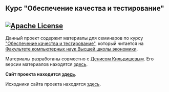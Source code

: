 Курс "Обеспечение качества и тестирование" 
---
[![Apache License](https://img.shields.io/badge/license-Apache%202-blue.svg)](LICENSE)
---

Данный проект содержит материалы для семинаров по курсу
["Обеспечение качества и тестирование"](https://www.hse.ru/edu/courses/339549269), который
читается на [Факультете компьютерных наук Высшей школы экономики](https://cs.hse.ru).

Материалы разработаны совместно с [Денисом Кильдишевым](https://github.com/ruswizard).
Его версии материалов находятся [здесь](https://andrewt0301.github.io/qa-testing-course/seminars/denis/index.htm).

__Сайт проекта находится [здесь](https://andrewt0301.github.io/qa-testing-course/)__.

Исходники сайта проекта находятся [здесь](index.md).
